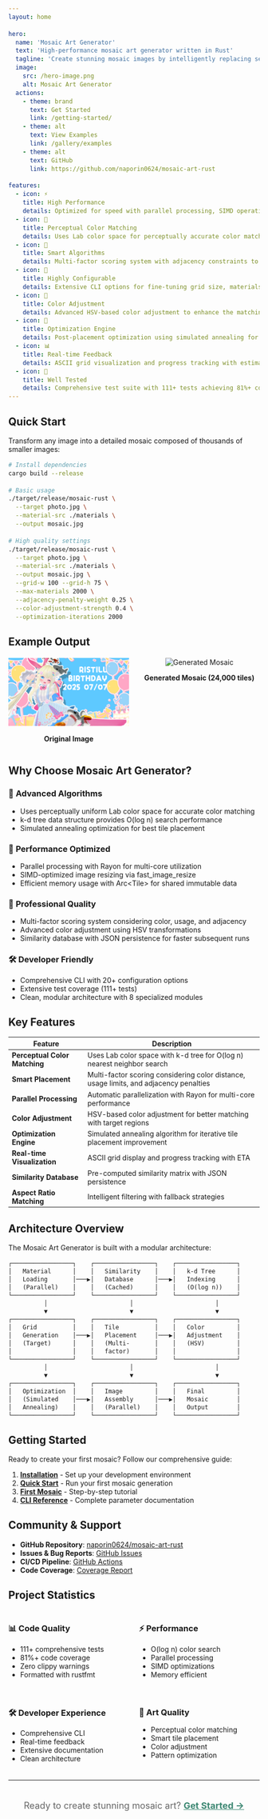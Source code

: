 ```yaml
---
layout: home

hero:
  name: 'Mosaic Art Generator'
  text: 'High-performance mosaic art generator written in Rust'
  tagline: 'Create stunning mosaic images by intelligently replacing sections of a target image with smaller material images based on perceptual color similarity.'
  image:
    src: /hero-image.png
    alt: Mosaic Art Generator
  actions:
    - theme: brand
      text: Get Started
      link: /getting-started/
    - theme: alt
      text: View Examples
      link: /gallery/examples
    - theme: alt
      text: GitHub
      link: https://github.com/naporin0624/mosaic-art-rust

features:
  - icon: ⚡
    title: High Performance
    details: Optimized for speed with parallel processing, SIMD operations, and k-d tree search (O(log n) complexity)
  - icon: 🎨
    title: Perceptual Color Matching
    details: Uses Lab color space for perceptually accurate color matching, ensuring visually pleasing results
  - icon: 🧠
    title: Smart Algorithms
    details: Multi-factor scoring system with adjacency constraints to prevent repetitive patterns
  - icon: 🔧
    title: Highly Configurable
    details: Extensive CLI options for fine-tuning grid size, materials, optimization, and color adjustment
  - icon: 🎯
    title: Color Adjustment
    details: Advanced HSV-based color adjustment to enhance the matching between tiles and target regions
  - icon: 🚀
    title: Optimization Engine
    details: Post-placement optimization using simulated annealing for iterative improvement
  - icon: 📊
    title: Real-time Feedback
    details: ASCII grid visualization and progress tracking with estimated time remaining
  - icon: 🧪
    title: Well Tested
    details: Comprehensive test suite with 111+ tests achieving 81%+ code coverage
---
```


## Quick Start

Transform any image into a detailed mosaic composed of thousands of smaller images:

```bash
# Install dependencies
cargo build --release

# Basic usage
./target/release/mosaic-rust \
  --target photo.jpg \
  --material-src ./materials \
  --output mosaic.jpg

# High quality settings
./target/release/mosaic-rust \
  --target photo.jpg \
  --material-src ./materials \
  --output mosaic.jpg \
  --grid-w 100 --grid-h 75 \
  --max-materials 2000 \
  --adjacency-penalty-weight 0.25 \
  --color-adjustment-strength 0.4 \
  --optimization-iterations 2000
```

## Example Output

<div style="display: flex; gap: 20px; margin: 20px 0;">
  <div style="flex: 1; text-align: center;">
    <img src="/examples/mosaic.png" alt="Original Image" style="width: 100%; max-width: 400px;">
    <p><strong>Original Image</strong></p>
  </div>
  <div style="flex: 1; text-align: center;">
    <img src="/examples/mosaic_24000_4.png" alt="Generated Mosaic" style="width: 100%; max-width: 400px;">
    <p><strong>Generated Mosaic (24,000 tiles)</strong></p>
  </div>
</div>

## Why Choose Mosaic Art Generator?

### 🔬 **Advanced Algorithms**

- Uses perceptually uniform Lab color space for accurate color matching
- k-d tree data structure provides O(log n) search performance
- Simulated annealing optimization for best tile placement

### 🚀 **Performance Optimized**

- Parallel processing with Rayon for multi-core utilization
- SIMD-optimized image resizing via fast_image_resize
- Efficient memory usage with Arc&lt;Tile&gt; for shared immutable data

### 🎨 **Professional Quality**

- Multi-factor scoring system considering color, usage, and adjacency
- Advanced color adjustment using HSV transformations
- Similarity database with JSON persistence for faster subsequent runs

### 🛠️ **Developer Friendly**

- Comprehensive CLI with 20+ configuration options
- Extensive test coverage (111+ tests)
- Clean, modular architecture with 8 specialized modules

## Key Features

| Feature                       | Description                                                                            |
| ----------------------------- | -------------------------------------------------------------------------------------- |
| **Perceptual Color Matching** | Uses Lab color space with k-d tree for O(log n) nearest neighbor search                |
| **Smart Placement**           | Multi-factor scoring considering color distance, usage limits, and adjacency penalties |
| **Parallel Processing**       | Automatic parallelization with Rayon for multi-core performance                        |
| **Color Adjustment**          | HSV-based color adjustment for better matching with target regions                     |
| **Optimization Engine**       | Simulated annealing algorithm for iterative tile placement improvement                 |
| **Real-time Visualization**   | ASCII grid display and progress tracking with ETA                                      |
| **Similarity Database**       | Pre-computed similarity matrix with JSON persistence                                   |
| **Aspect Ratio Matching**     | Intelligent filtering with fallback strategies                                         |

## Architecture Overview

The Mosaic Art Generator is built with a modular architecture:

```
┌─────────────────┐    ┌─────────────────┐    ┌─────────────────┐
│   Material      │    │   Similarity    │    │   k-d Tree      │
│   Loading       │───▶│   Database      │───▶│   Indexing      │
│   (Parallel)    │    │   (Cached)      │    │   (O(log n))    │
└─────────────────┘    └─────────────────┘    └─────────────────┘
          │                       │                       │
          ▼                       ▼                       ▼
┌─────────────────┐    ┌─────────────────┐    ┌─────────────────┐
│   Grid          │    │   Tile          │    │   Color         │
│   Generation    │───▶│   Placement     │───▶│   Adjustment    │
│   (Target)      │    │   (Multi-       │    │   (HSV)         │
│                 │    │   factor)       │    │                 │
└─────────────────┘    └─────────────────┘    └─────────────────┘
          │                       │                       │
          ▼                       ▼                       ▼
┌─────────────────┐    ┌─────────────────┐    ┌─────────────────┐
│   Optimization  │    │   Image         │    │   Final         │
│   (Simulated    │───▶│   Assembly      │───▶│   Mosaic        │
│   Annealing)    │    │   (Parallel)    │    │   Output        │
└─────────────────┘    └─────────────────┘    └─────────────────┘
```

## Getting Started

Ready to create your first mosaic? Follow our comprehensive guide:

1. **[Installation](/getting-started/installation)** - Set up your development environment
2. **[Quick Start](/getting-started/quick-start)** - Run your first mosaic generation
3. **[First Mosaic](/getting-started/first-mosaic)** - Step-by-step tutorial
4. **[CLI Reference](/guide/cli-reference)** - Complete parameter documentation

## Community & Support

- **GitHub Repository**: [naporin0624/mosaic-art-rust](https://github.com/naporin0624/mosaic-art-rust)
- **Issues & Bug Reports**: [GitHub Issues](https://github.com/naporin0624/mosaic-art-rust/issues)
- **CI/CD Pipeline**: [GitHub Actions](https://github.com/naporin0624/mosaic-art-rust/actions)
- **Code Coverage**: [Coverage Report](https://naporin0624.github.io/mosaic-art-rust/)

## Project Statistics

<div style="display: flex; gap: 20px; margin: 20px 0;">
  <div style="flex: 1;">
    <h3>📊 Code Quality</h3>
    <ul>
      <li>111+ comprehensive tests</li>
      <li>81%+ code coverage</li>
      <li>Zero clippy warnings</li>
      <li>Formatted with rustfmt</li>
    </ul>
  </div>
  <div style="flex: 1;">
    <h3>⚡ Performance</h3>
    <ul>
      <li>O(log n) color search</li>
      <li>Parallel processing</li>
      <li>SIMD optimizations</li>
      <li>Memory efficient</li>
    </ul>
  </div>
</div>

<div style="display: flex; gap: 20px; margin: 20px 0;">
  <div style="flex: 1;">
    <h3>🛠️ Developer Experience</h3>
    <ul>
      <li>Comprehensive CLI</li>
      <li>Real-time feedback</li>
      <li>Extensive documentation</li>
      <li>Clean architecture</li>
    </ul>
  </div>
  <div style="flex: 1;">
    <h3>🎨 Art Quality</h3>
    <ul>
      <li>Perceptual color matching</li>
      <li>Smart tile placement</li>
      <li>Color adjustment</li>
      <li>Pattern optimization</li>
    </ul>
  </div>
</div>

---

<div style="text-align: center; margin: 40px 0;">
  <p style="font-size: 18px; color: #666;">
    Ready to create stunning mosaic art? 
    <a href="/getting-started/" style="color: #3c8772; font-weight: bold;">Get Started →</a>
  </p>
</div>
